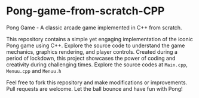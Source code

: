 # Pong-game-from-scratch-CPP
Pong Game - A classic arcade game implemented in C++ from scratch.

This repository contains a simple yet engaging implementation of the iconic Pong game using C++. Explore the source code to understand the game mechanics, graphics rendering, and player controls. Created during a period of lockdown, this project showcases the power of coding and creativity during challenging times.
Explore the source codes at `Main.cpp`, `Menuu.cpp` and `Menuu.h`

Feel free to fork this repository and make modifications or improvements. Pull requests are welcome. Let the ball bounce and have fun with Pong!
